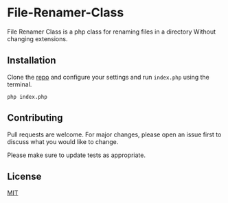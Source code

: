 # File-Renamer-Class

File Renamer Class is a php class for renaming files in a directory Without changing extensions.

## Installation

Clone the [repo](https://github.com/albinvar/File-Renamer-Class.git) and configure your settings and run `index.php` using the terminal.

``` php index.php ```

## Contributing
Pull requests are welcome. For major changes, please open an issue first to discuss what you would like to change.

Please make sure to update tests as appropriate.

## License
[MIT](https://github.com/albinvar/File-Renamer-Class/blob/main/LICENSE)
